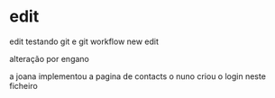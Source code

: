 # edit
edit testando git e git workflow
new edit


alteração por engano

a joana implementou a pagina de contacts
o nuno criou o login neste ficheiro
